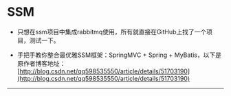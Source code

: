 # SSM
- 只想在ssm项目中集成rabbitmq使用，所有就直接在GitHub上找了一个项目，测试一下。

- 手把手教你整合最优雅SSM框架：SpringMVC + Spring + MyBatis，以下是原作者博客地址：[http://blog.csdn.net/qq598535550/article/details/51703190](http://blog.csdn.net/qq598535550/article/details/51703190)

---------